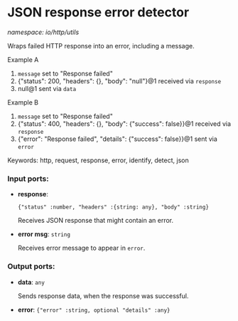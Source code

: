 # JSON response error detector

_namespace: io/http/utils_

Wraps failed HTTP response into an error, including a message.

Example A
1. `message` set to "Response failed"
2. {"status": 200, "headers": {}, "body": "null"}@1 received via `response`
3. null@1 sent via `data`

Example B
1. `message` set to "Response failed"
2. {"status": 400, "headers": {}, "body": {"success": false}}@1 received via `response`
3. {"error": "Response failed", "details": {"success": false}}@1 sent via `error`

Keywords: http, request, response, error, identify, detect, json

### Input ports:

* __response__: 
    ```
    {"status" :number, "headers" :{string: any}, "body" :string}
    ```

    Receives JSON response that might contain an error.


* __error msg__: ` string `

    Receives error message to appear in `error`.

### Output ports:

* __data__: ` any `

    Sends response data, when the response was successful.


* __error__: ` {"error" :string, optional "details" :any} `

